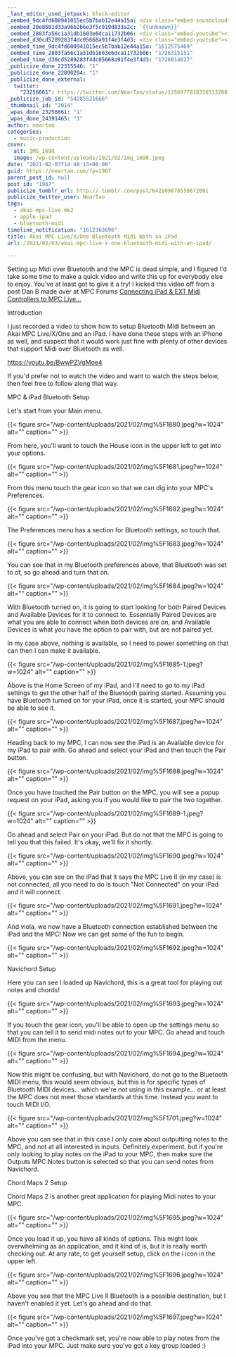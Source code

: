 ```yaml
---
_last_editor_used_jetpack: block-editor
_oembed_9dc4fd600941015ec5b7bab12e44a15a: <div class="embed-soundcloud"><iframe title="Creating A Monster by NearTao" width="500" height="400" scrolling="no" frameborder="no" src="https://w.soundcloud.com/player/?visual=true&url=https%3A%2F%2Fapi.soundcloud.com%2Ftracks%2F980050900&show_artwork=true&maxwidth=500&maxheight=750&dnt=1"></iframe></div>
_oembed_20e8601d33a96b2b6e3f5c019d833a2c: '{{unknown}}'
_oembed_2803fa56c1a31db1603e6dca11732b06: <div class="embed-youtube"><iframe title="Akai MPC Live/X Bluetooth Midi With an iPad" width="500" height="281" src="https://www.youtube.com/embed/BwwPZVgMoe4?feature=oembed" frameborder="0" allow="accelerometer; autoplay; clipboard-write; encrypted-media; gyroscope; picture-in-picture; web-share" referrerpolicy="strict-origin-when-cross-origin" allowfullscreen></iframe></div>
_oembed_d30cd5289283f4dc05668a91f4e3f4d3: <div class="embed-youtube"><iframe title="Akai MPC Live/X Bluetooth Midi With an iPad" width="750" height="422" src="https://www.youtube.com/embed/BwwPZVgMoe4?feature=oembed" frameborder="0" allow="accelerometer; autoplay; clipboard-write; encrypted-media; gyroscope; picture-in-picture; web-share" referrerpolicy="strict-origin-when-cross-origin" allowfullscreen></iframe></div>
_oembed_time_9dc4fd600941015ec5b7bab12e44a15a: "1612575469"
_oembed_time_2803fa56c1a31db1603e6dca11732b06: "1726315151"
_oembed_time_d30cd5289283f4dc05668a91f4e3f4d3: "1726014627"
_publicize_done_22315546: "1"
_publicize_done_22890294: "1"
_publicize_done_external:
  twitter:
    "23256661": https://twitter.com/NearTao/status/1356977818316513280
_publicize_job_id: "54285521666"
_thumbnail_id: "2014"
_wpas_done_23256661: "1"
_wpas_done_24391465: "1"
author: neartao
categories:
  - music-production
cover:
  alt: IMG_1698
  image: /wp-content/uploads/2021/02/img_1698.jpeg
date: "2021-02-03T14:48:13+00:00"
guid: https://neartao.com/?p=1967
parent_post_id: null
post_id: "1967"
publicize_tumblr_url: http://.tumblr.com/post/642109878556672001
publicize_twitter_user: NearTao
tags:
  - akai-mpc-live-mk2
  - apple-ipad
  - bluetooth-midi
timeline_notification: "1612363696"
title: Akai MPC Live/X/One Bluetooth Midi With an iPad
url: /2021/02/03/akai-mpc-live-x-one-bluetooth-midi-with-an-ipad/

---
```

Setting up Midi over Bluetooth and the MPC is dead simple, and I figured I'd take some time to make a quick video and write this up for everybody else to enjoy. You've at least got to give it a try! I kicked this video off from a post Dan B made over at MPC Forums [Connecting iPad & EXT Midi Controllers to MPC Live...](https://www.mpc-forums.com/viewtopic.php?f=48&t=210326&p=1824493#p1824493)

Introduction

I just recorded a video to show how to setup Bluetooth Midi between an Akai MPC Live/X/One and an iPad. I have done these steps with an iPhone as well, and suspect that it would work just fine with plenty of other devices that support Midi over Bluetooth as well.

https://youtu.be/BwwPZVgMoe4

If you'd prefer not to watch the video and want to watch the steps below, then feel free to follow along that way.

MPC & iPad Bluetooth Setup

Let's start from your Main menu.

{{< figure src="/wp-content/uploads/2021/02/img%5F1680.jpeg?w=1024" alt="" caption="" >}}

From here, you'll want to touch the House icon in the upper left to get into your options.

{{< figure src="/wp-content/uploads/2021/02/img%5F1681.jpeg?w=1024" alt="" caption="" >}}

From this menu touch the gear icon so that we can dig into your MPC's Preferences.

{{< figure src="/wp-content/uploads/2021/02/img%5F1682.jpeg?w=1024" alt="" caption="" >}}

The Preferences menu has a section for Bluetooth settings, so touch that.

{{< figure src="/wp-content/uploads/2021/02/img%5F1683.jpeg?w=1024" alt="" caption="" >}}

You can see that in my Bluetooth preferences above, that Bluetooth was set to of, so go ahead and turn that on.

{{< figure src="/wp-content/uploads/2021/02/img%5F1684.jpeg?w=1024" alt="" caption="" >}}

With Bluetooth turned on, it is going to start looking for both Paired Devices and Available Devices for it to connect to. Essentially Paired Devices are what you are able to connect when both devices are on, and Available Devices is what you have the option to pair with, but are not paired yet.

In my case above, nothing is available, so I need to power something on that can then I can make it available.

{{< figure src="/wp-content/uploads/2021/02/img%5F1685-1.jpeg?w=1024" alt="" caption="" >}}

Above is the Home Screen of my iPad, and I'll need to go to my iPad settings to get the other half of the Bluetooth pairing started. Assuming you have Bluetooth turned on for your iPad, once it is started, your MPC should be able to see it.

{{< figure src="/wp-content/uploads/2021/02/img%5F1687.jpeg?w=1024" alt="" caption="" >}}

Heading back to my MPC, I can now see the iPad is an Available device for my iPad to pair with. Go ahead and select your iPad and then touch the Pair button.

{{< figure src="/wp-content/uploads/2021/02/img%5F1688.jpeg?w=1024" alt="" caption="" >}}

Once you have touched the Pair button on the MPC, you will see a popup request on your iPad, asking you if you would like to pair the two together.

{{< figure src="/wp-content/uploads/2021/02/img%5F1689-1.jpeg?w=1024" alt="" caption="" >}}

Go ahead and select Pair on your iPad. But do not that the MPC is going to tell you that this failed. It's okay, we'll fix it shortly.

{{< figure src="/wp-content/uploads/2021/02/img%5F1690.jpeg?w=1024" alt="" caption="" >}}

Above, you can see on the iPad that it says the MPC Live II (in my case) is not connected, all you need to do is touch "Not Connected" on your iPad and it will connect.

{{< figure src="/wp-content/uploads/2021/02/img%5F1691.jpeg?w=1024" alt="" caption="" >}}

And viola, we now have a Bluetooth connection established between the iPad and the MPC! Now we can get some of the fun to begin.

{{< figure src="/wp-content/uploads/2021/02/img%5F1692.jpeg?w=1024" alt="" caption="" >}}

Navichord Setup

Here you can see I loaded up Navichord, this is a great tool for playing out notes and chords!

{{< figure src="/wp-content/uploads/2021/02/img%5F1693.jpeg?w=1024" alt="" caption="" >}}

If you touch the gear icon, you'll be able to open up the settings menu so that you can tell it to send midi notes out to your MPC. Go ahead and touch MIDI from the menu.

{{< figure src="/wp-content/uploads/2021/02/img%5F1694.jpeg?w=1024" alt="" caption="" >}}

Now this might be confusing, but with Navichord, do not go to the Bluetooth MIDI menu, this would seem obvious, but this is for specific types of Bluetooth MIDI devices... which we're not using in this example... or at least the MPC does not meet those standards at this time. Instead you want to touch MIDI I/O.

{{< figure src="/wp-content/uploads/2021/02/img%5F1701.jpeg?w=1024" alt="" caption="" >}}

Above you can see that in this case I only care about outputting notes to the MPC, and not at all interested in inputs. Definitely experiment, but if you're only looking to play notes on the iPad to your MPC, then make sure the Outputs MPC Notes button is selected so that you can send notes from Navichord.

Chord Maps 2 Setup

Chord Maps 2 is another great application for playing Midi notes to your MPC.

{{< figure src="/wp-content/uploads/2021/02/img%5F1695.jpeg?w=1024" alt="" caption="" >}}

Once you load it up, you have all kinds of options. This might look overwhelming as an application, and it kind of is, but it is really worth checking out. At any rate, to get yourself setup, click on the i icon in the upper left.

{{< figure src="/wp-content/uploads/2021/02/img%5F1696.jpeg?w=1024" alt="" caption="" >}}

Above you see that the MPC Live II Bluetooth is a possible destination, but I haven't enabled it yet. Let's go ahead and do that.

{{< figure src="/wp-content/uploads/2021/02/img%5F1697.jpeg?w=1024" alt="" caption="" >}}

Once you've got a checkmark set, you're now able to play notes from the iPad into your MPC. Just make sure you've got a key group loaded :)
